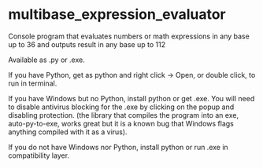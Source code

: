 # multibase_expression_evaluator

Console program that evaluates numbers or math expressions in any base up to 36 and outputs result in any base up to 112

Available as .py or .exe.

If you have Python, get as python and right click -> Open, or double click, to run in terminal.

If you have Windows but no Python, install python or get .exe. You will need to disable antivirus blocking for the .exe by clicking on the popup and disabling protection. (the library that compiles the program into an exe, auto-py-to-exe, works great but it is a known bug that Windows flags anything compiled with it as a virus).

If you do not have Windows nor Python, install python or run .exe in compatibility layer.
